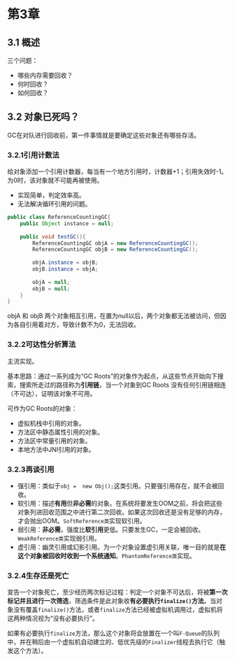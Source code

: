 # 第3章

## 3.1 概述

三个问题：

* 哪些内存需要回收？
* 何时回收？
* 如何回收？

## 3.2 对象已死吗？

GC在对队进行回收前，第一件事情就是要确定这些对象还有哪些存活。

### 3.2.1引用计数法

给对象添加一个引用计数器，每当有一个地方引用时，计数器+1；引用失效时-1。为0时，该对象就不可能再被使用。

* 实现简单，判定效率高。
* 无法解决循环引用的问题。

```java
public class ReferenceCountingGC{
    public Object instance = null;
    
    public void testGC(){
        ReferenceCountingGC objA = new ReferenceCountingGC();
        ReferenceCountingGC objB = new ReferenceCountingGC();
        
        objA.instance = objB;
        objB.instance = objA;
        
        objA = null;
        objB = null;
    }
}
```

objA 和 objB 两个对象相互引用，在置为null以后，两个对象都无法被访问，但因为各自引用着对方，导致计数不为0，无法回收。

### 3.2.2可达性分析算法

主流实现。

基本思路：通过一系列成为“GC Roots”的对象作为起点，从这些节点开始向下搜索，搜索所走过的路径称为**引用链**，当一个对象到GC Roots 没有任何引用链相连（不可达），证明该对象不可用。

可作为GC Roots的对象：

* 虚拟机栈中引用的对象。
* 方法区中静态属性引用的对象。
* 方法区中常量引用的对象。
* 本地方法中JNI引用的对象。

### 3.2.3再谈引用

* 强引用：类似于```obj =  new Obj();```这类引用。只要强引用存在，就不会被回收。
* 软引用：描述**有用**但**非必需**的对象。在系统将要发生OOM之前，将会把这些对象列进回收范围之中进行第二次回收。如果这次回收还是没有足够的内存，才会抛出OOM。`SoftReference类`实现软引用。
* 弱引用：**非必需**，强度比**软引用**更低。只要发生GC，一定会被回收。`WeakReference类`实现弱引用。
* 虚引用：幽灵引用或幻影引用。为一个对象设置虚引用关联，唯一目的就是**在这个对象被回收时收到一个系统通知**。`PhantomReference类`实现。

### 3.2.4生存还是死亡

宣告一个对象死亡，至少经历两次标记过程：判定一个对象不可达后，将被**第一次标记并且进行一次筛选**，筛选条件是此对象收**有必要执行`finalize()`方法**。当对象没有覆盖`finalize()`方法，或者`finalize`方法已经被虚拟机调用过，虚拟机将这两种情况视为“没有必要执行”。

如果有必要执行`finalize`方法，那么这个对象将会放置在一个叫`F-Queue`的队列中，并在稍后由一个虚拟机自动建立的、低优先级的`Finalizer`线程去执行它（触发这个方法）。